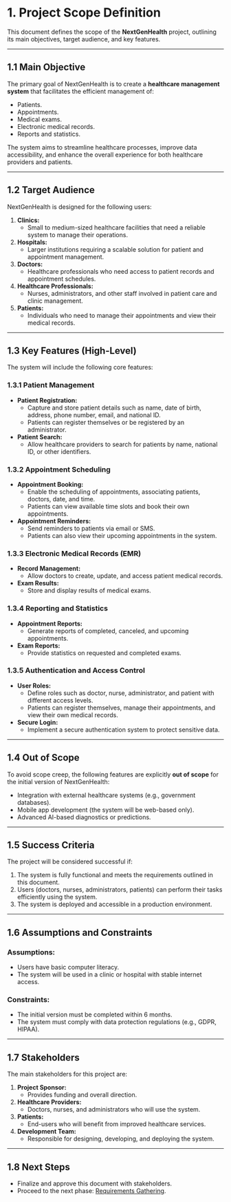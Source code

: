 # 1. Project Scope Definition

This document defines the scope of the **NextGenHealth** project, outlining its main objectives, target audience, and key features.

---

## 1.1 Main Objective

The primary goal of NextGenHealth is to create a **healthcare management system** that facilitates the efficient management of:
- Patients.
- Appointments.
- Medical exams.
- Electronic medical records.
- Reports and statistics.

The system aims to streamline healthcare processes, improve data accessibility, and enhance the overall experience for both healthcare providers and patients.

---

## 1.2 Target Audience

NextGenHealth is designed for the following users:
1. **Clinics:**
   - Small to medium-sized healthcare facilities that need a reliable system to manage their operations.
2. **Hospitals:**
   - Larger institutions requiring a scalable solution for patient and appointment management.
3. **Doctors:**
   - Healthcare professionals who need access to patient records and appointment schedules.
4. **Healthcare Professionals:**
   - Nurses, administrators, and other staff involved in patient care and clinic management.
5. **Patients:**
   - Individuals who need to manage their appointments and view their medical records.

---

## 1.3 Key Features (High-Level)

The system will include the following core features:

### 1.3.1 Patient Management
- **Patient Registration:**
  - Capture and store patient details such as name, date of birth, address, phone number, email, and national ID.
  - Patients can register themselves or be registered by an administrator.
- **Patient Search:**
  - Allow healthcare providers to search for patients by name, national ID, or other identifiers.

### 1.3.2 Appointment Scheduling
- **Appointment Booking:**
  - Enable the scheduling of appointments, associating patients, doctors, date, and time.
  - Patients can view available time slots and book their own appointments.
- **Appointment Reminders:**
  - Send reminders to patients via email or SMS.
  - Patients can also view their upcoming appointments in the system.

### 1.3.3 Electronic Medical Records (EMR)
- **Record Management:**
  - Allow doctors to create, update, and access patient medical records.
- **Exam Results:**
  - Store and display results of medical exams.

### 1.3.4 Reporting and Statistics
- **Appointment Reports:**
  - Generate reports of completed, canceled, and upcoming appointments.
- **Exam Reports:**
  - Provide statistics on requested and completed exams.

### 1.3.5 Authentication and Access Control
- **User Roles:**
  - Define roles such as doctor, nurse, administrator, and patient with different access levels.
  - Patients can register themselves, manage their appointments, and view their own medical records.
- **Secure Login:**
  - Implement a secure authentication system to protect sensitive data.

---

## 1.4 Out of Scope

To avoid scope creep, the following features are explicitly **out of scope** for the initial version of NextGenHealth:
- Integration with external healthcare systems (e.g., government databases).
- Mobile app development (the system will be web-based only).
- Advanced AI-based diagnostics or predictions.

---

## 1.5 Success Criteria

The project will be considered successful if:
1. The system is fully functional and meets the requirements outlined in this document.
2. Users (doctors, nurses, administrators, patients) can perform their tasks efficiently using the system.
3. The system is deployed and accessible in a production environment.

---

## 1.6 Assumptions and Constraints

### Assumptions:
- Users have basic computer literacy.
- The system will be used in a clinic or hospital with stable internet access.

### Constraints:
- The initial version must be completed within 6 months.
- The system must comply with data protection regulations (e.g., GDPR, HIPAA).

---

## 1.7 Stakeholders

The main stakeholders for this project are:
1. **Project Sponsor:**
   - Provides funding and overall direction.
2. **Healthcare Providers:**
   - Doctors, nurses, and administrators who will use the system.
3. **Patients:**
   - End-users who will benefit from improved healthcare services.
4. **Development Team:**
   - Responsible for designing, developing, and deploying the system.

---

## 1.8 Next Steps

- Finalize and approve this document with stakeholders.
- Proceed to the next phase: [Requirements Gathering](./02_requirements_gathering.md).